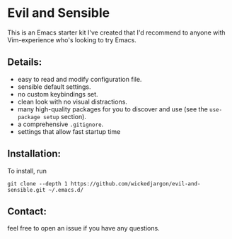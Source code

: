 # Evil and Sensible
This is an Emacs starter kit I've created that I'd recommend to anyone with Vim-experience who's looking to try Emacs.

## Details:
- easy to read and modify configuration file.
- sensible default settings.
- no custom keybindings set.
- clean look with no visual distractions.
- many high-quality packages for you to discover and use (see the `use-package setup` section).
- a comprehensive `.gitignore`.
- settings that allow fast startup time


## Installation:
To install, run

``` shell
git clone --depth 1 https://github.com/wickedjargon/evil-and-sensible.git ~/.emacs.d/
```

## Contact:
feel free to open an issue if you have any questions.